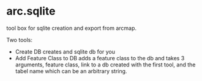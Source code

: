 arc.sqlite
===
tool box for sqlite creation and export from arcmap. 

Two tools:
- Create DB creates and sqlite db for you
- Add Feature Class to DB adds a feature class to the db and takes 3 arguments, feature class, link to a db created with the first tool, and the tabel name which can be an arbitrary string.

